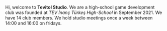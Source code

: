 Hi, welcome to **Tevitol Studio**. We are a high-school game development club was founded at *TEV İnanç Türkeş High-School* in September 2021. We have 14 club members. We hold studio meetings once a week between 14:00 and 16:00 on fridays.
